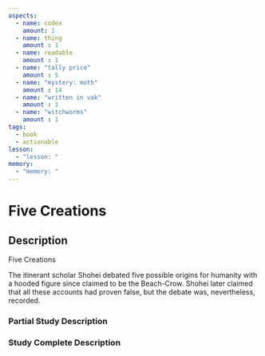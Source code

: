 ```yaml
---
aspects: 
  - name: codex
    amount: 1
  - name: thing
    amount : 1
  - name: readable
    amount : 1
  - name: "tally price"
    amount : 5
  - name: "mystery: moth"
    amount : 14
  - name: "written in vak"
    amount : 1
  - name: "witchworms"
    amount : 1
tags:
  - book
  - actionable
lesson:
  - "lesson: "
memory:
  - "memory: "
---
```


# Five Creations

## Description
Five Creations

The itinerant scholar Shohei debated five possible origins for humanity with a hooded figure since claimed to be the Beach-Crow. Shohei later claimed that all these accounts had proven false, but the debate was, nevertheless, recorded.
### Partial Study Description

### Study Complete Description
